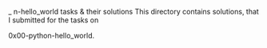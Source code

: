 _
n-hello_world tasks & their solutions
This directory contains solutions, that I submitted for the tasks on

0x00-python-hello_world.
